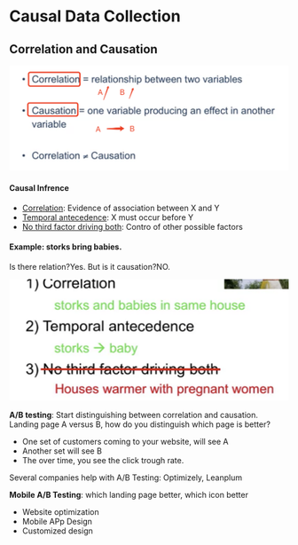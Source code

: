 # Causal Data Collection

## Correlation and Causation

<img src="./images/image-20230510103144468.png" alt="image-20230510103144468" style="zoom:50%;" />

#### Causal Infrence 

- <u>Correlation</u>: Evidence of association between X and Y
- <u>Temporal antecedence</u>: X must occur before Y
- <u>No third factor driving both</u>: Contro of other possible factors

#### Example: storks bring babies.

Is there relation?Yes.  But is it causation?NO.

<img src="./images/image-20230510110327747.png" alt="image-20230510110327747" style="zoom:50%;" />





**A/B testing**: Start distinguishing between correlation and causation.
Landing page A versus B, how do you distinguish which page is better?

- One set of customers coming to your website, will see A
- Another set will see B
- The over time, you see the click trough rate.

Several companies help with A/B Testing: Optimizely, Leanplum

**Mobile A/B Testing**: which landing page better, which icon better

- Website optimization
- Mobile APp Design
- Customized design

